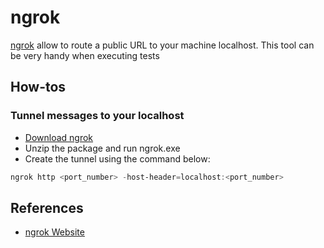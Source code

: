 # ngrok 

[ngrok](https://ngrok.com/) allow to route a public URL to your machine localhost. This tool can be very handy when executing tests 

## How-tos 

### Tunnel messages to your localhost 

- [Download ngrok](https://ngrok.com/download)
- Unzip the package and run ngrok.exe
- Create the tunnel using the command below:
 
```powershell
ngrok http <port_number> -host-header=localhost:<port_number>
```

## References 

- [ngrok Website](https://ngrok.com/)
